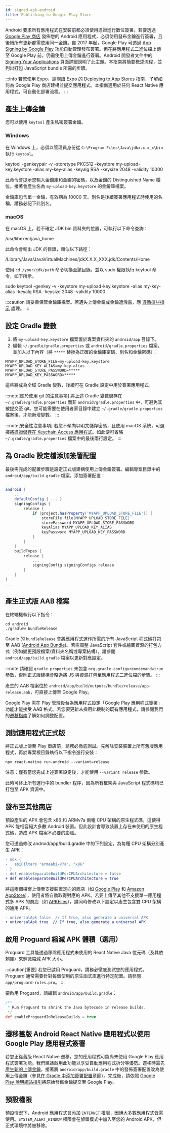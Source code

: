 ```yaml
---
id: signed-apk-android
title: Publishing to Google Play Store
---
```


Android 要求所有應用程式在安裝前都必須使用憑證進行數位簽署。若要透過 [Google Play 商店](https://play.google.com/store) 發佈您的 Android 應用程式，必須使用發布金鑰進行簽署，且後續所有更新都需使用同一金鑰。自 2017 年起，Google Play 可透過 [App Signing by Google Play](https://developer.android.com/studio/publish/app-signing#app-signing-google-play) 功能自動管理發布簽署。但在將應用程式二進位檔上傳至 Google Play 前，仍需使用上傳金鑰進行簽署。Android 開發者文件中的 [Signing Your Applications](https://developer.android.com/tools/publishing/app-signing.html) 頁面詳細說明了此主題。本指南將簡要概述流程，並列出打包 JavaScript bundle 所需的步驟。

:::info
若您使用 Expo，請閱讀 Expo 的 [Deploying to App Stores](https://docs.expo.dev/distribution/app-stores/) 指南，了解如何為 Google Play 商店建構並提交應用程式。本指南適用於任何 React Native 應用程式，可自動化部署流程。
:::

## 產生上傳金鑰

您可以使用 `keytool` 產生私密簽署金鑰。

### Windows

在 Windows 上，必須以管理員身份從 `C:\Program Files\Java\jdkx.x.x_x\bin` 執行 `keytool`。

keytool -genkeypair -v -storetype PKCS12 -keystore my-upload-key.keystore -alias my-key-alias -keyalg RSA -keysize 2048 -validity 10000

此命令會提示您輸入金鑰庫和金鑰的密碼，以及金鑰的 Distinguished Name 欄位。接著會產生名為 `my-upload-key.keystore` 的金鑰庫檔案。

金鑰庫包含單一金鑰，有效期為 10000 天。別名是後續簽署應用程式時使用的名稱，請務必記下此別名。

### macOS

在 macOS 上，若不確定 JDK bin 資料夾的位置，可執行以下命令查詢：

/usr/libexec/java_home

此命令會輸出 JDK 的目錄，類似以下路徑：

/Library/Java/JavaVirtualMachines/jdkX.X.X_XXX.jdk/Contents/Home

使用 `cd /your/jdk/path` 命令切換至該目錄，並以 sudo 權限執行 keytool 命令，如下所示。

sudo keytool -genkey -v -keystore my-upload-key.keystore -alias my-key-alias -keyalg RSA -keysize 2048 -validity 10000

:::caution
請妥善保管金鑰庫檔案。若遺失上傳金鑰或金鑰遭洩露，應 [遵循這些指示](https://support.google.com/googleplay/android-developer/answer/7384423#reset) 處理。
:::

## 設定 Gradle 變數

1. 將 `my-upload-key.keystore` 檔案置於專案資料夾的 `android/app` 目錄下。
2. 編輯 `~/.gradle/gradle.properties` 或 `android/gradle.properties` 檔案，並加入以下內容（將 `*****` 替換為正確的金鑰庫密碼、別名和金鑰密碼）：

```
MYAPP_UPLOAD_STORE_FILE=my-upload-key.keystore
MYAPP_UPLOAD_KEY_ALIAS=my-key-alias
MYAPP_UPLOAD_STORE_PASSWORD=*****
MYAPP_UPLOAD_KEY_PASSWORD=*****
```

這些將成為全域 Gradle 變數，後續可在 Gradle 設定中用於簽署應用程式。

:::note[關於使用 git 的注意事項]
將上述 Gradle 變數儲存在 `~/.gradle/gradle.properties` 而非 `android/gradle.properties` 中，可避免其被提交至 git。您可能需要在使用者家目錄中建立 `~/.gradle/gradle.properties` 檔案後，才能新增變數。
:::

:::note[安全性注意事項]
若您不傾向以明文儲存密碼，且使用 macOS 系統，可選擇[將憑證儲存在 Keychain Access 應用程式](https://pilloxa.gitlab.io/posts/safer-passwords-in-gradle/)。如此便可省略 `~/.gradle/gradle.properties` 檔案中的最後兩行設定。
:::

## 為 Gradle 設定檔添加簽署配置

最後需完成的配置步驟是設定正式版建構使用上傳金鑰簽署。編輯專案目錄中的 `android/app/build.gradle` 檔案，添加簽署配置：

```groovy
...
android {
    ...
    defaultConfig { ... }
    signingConfigs {
        release {
            if (project.hasProperty('MYAPP_UPLOAD_STORE_FILE')) {
                storeFile file(MYAPP_UPLOAD_STORE_FILE)
                storePassword MYAPP_UPLOAD_STORE_PASSWORD
                keyAlias MYAPP_UPLOAD_KEY_ALIAS
                keyPassword MYAPP_UPLOAD_KEY_PASSWORD
            }
        }
    }
    buildTypes {
        release {
            ...
            signingConfig signingConfigs.release
        }
    }
}
...
```

## 產生正式版 AAB 檔案

在終端機執行以下指令：

```shell
cd android
./gradlew bundleRelease
```

Gradle 的 `bundleRelease` 會將應用程式運作所需的所有 JavaScript 程式碼打包至 AAB ([Android App Bundle](https://developer.android.com/guide/app-bundle))。若需調整 JavaScript 套件或繪圖資源的打包方式（例如變更預設檔案/資料夾名稱或專案結構），請參閱 `android/app/build.gradle` 檔案以更新對應設定。

:::note
請確認 `gradle.properties` 未包含 `org.gradle.configureondemand=true` 參數，否則正式版建構會略過將 JS 與資源打包至應用程式二進位檔的步驟。
:::

產生的 AAB 檔案位於 `android/app/build/outputs/bundle/release/app-release.aab`，可直接上傳至 Google Play。

Google Play 需在 Play 管理後台為應用程式設定「Google Play 應用程式簽署」功能才能接受 AAB 格式。若您要更新未採用此機制的既有應用程式，請參閱我們的[遷移指南](#migrating-old-android-react-native-apps-to-use-app-signing-by-google-play)了解如何調整配置。

## 測試應用程式正式版

將正式版上傳至 Play 商店前，請務必徹底測試。先解除安裝裝置上所有舊版應用程式，再於專案根目錄執行以下指令進行安裝：

```shell
npx react-native run-android --variant=release
```

注意：僅有當您完成上述簽署設定後，才能使用 `--variant release` 參數。

此時可終止所有運行中的 bundler 程序，因為所有框架與 JavaScript 程式碼均已打包至 APK 資源中。

## 發布至其他商店

預設產生的 APK 會包含 x86 和 ARMv7a 兩種 CPU 架構的原生程式碼，這使得 APK 能相容絕大多數 Android 裝置。但此設計會導致裝置上存在未使用的原生程式碼，造成 APK 檔案不必要的膨脹。

您可透過修改 android/app/build.gradle 中的下列設定，為每種 CPU 架構分別產生 APK：

```diff
- ndk {
-   abiFilters "armeabi-v7a", "x86"
- }
- def enableSeparateBuildPerCPUArchitecture = false
+ def enableSeparateBuildPerCPUArchitecture = true
```

將這兩個檔案上傳至支援裝置定向的商店（如 [Google Play](https://developer.android.com/google/play/publishing/multiple-apks.html) 和 [Amazon AppStore](https://developer.amazon.com/docs/app-submission/device-filtering-and-compatibility.html)），使用者將自動取得對應的 APK。若要上傳至其他不支援單一應用程式多 APK 的商店（如 [APKFiles](https://www.apkfiles.com/)），請同時修改以下設定以產生包含雙 CPU 架構的通用 APK。

```diff
- universalApk false  // If true, also generate a universal APK
+ universalApk true  // If true, also generate a universal APK
```

## 啟用 Proguard 縮減 APK 體積（選用）

Proguard 工具能透過移除應用程式未使用的 React Native Java 位元碼（及其依賴庫）來輕微縮減 APK 大小。

:::caution[重要]
若您已啟用 Proguard，請務必徹底測試您的應用程式。Proguard 通常需要針對每個使用的原生函式庫進行特定配置。請參閱 `app/proguard-rules.pro`。
:::

要啟用 Proguard，請編輯 `android/app/build.gradle`：

```groovy
/**
 * Run Proguard to shrink the Java bytecode in release builds.
 */
def enableProguardInReleaseBuilds = true
```

## 遷移舊版 Android React Native 應用程式以使用 Google Play 應用程式簽署

若您正從舊版 React Native 遷移，您的應用程式可能尚未使用 Google Play 應用程式簽署功能。我們建議啟用此功能以享受自動應用程式拆分等優勢。遷移時需先[產生新的上傳金鑰](#generating-an-upload-key)，接著將 `android/app/build.gradle` 中的發佈簽署配置改為使用上傳金鑰（參見[在 Gradle 中添加簽署配置](#adding-signing-config-to-your-apps-gradle-config)章節）。完成後，請依照 [Google Play 說明網站指引](https://support.google.com/googleplay/android-developer/answer/7384423)將原始發佈金鑰提交至 Google Play。

## 預設權限

預設情況下，Android 應用程式會添加 `INTERNET` 權限，因絕大多數應用程式皆需使用。`SYSTEM_ALERT_WINDOW` 權限會在偵錯模式中加入至您的 Android APK，但正式環境中將被移除。